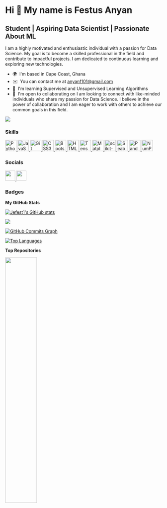 Hi 👋 My name is Festus Anyan
=============================

Student | Aspiring Data Scientist | Passionate About ML
-------------------------------------------------------

I am a highly motivated and enthusiastic individual with a passion for Data Science. My goal is to become a skilled professional in the field and contribute to impactful projects. I am dedicated to continuous learning and exploring new technologies.

* 🌍  I'm based in Cape Coast, Ghana
* ✉️  You can contact me at [anyanf101@gmail.com](mailto:anyanf101@gmail.com)
* 🧠  I'm learning Supervised and Unsupervised Learning Algorithms
* 🤝  I'm open to collaborating on I am looking to connect with like-minded individuals who share my passion for Data Science. I believe in the power of collaboration and I am eager to work with others to achieve our common goals in this field.

<a href="https://www.github.com/Jefest1" target="_blank" rel="noreferrer"><img
src="https://img.shields.io/github/followers/Jefest1?logo=github&style=for-the-badge&color=10b981&labelColor=1e3a8a" /></a>

### Skills

<p align="left">
  <a href="https://www.python.org/" target="_blank" rel="noreferrer">
    <img src="https://raw.githubusercontent.com/danielcranney/readme-generator/main/public/icons/skills/python-colored.svg" width="36" height="36" alt="Python" />
  </a>
  <a href="https://developer.mozilla.org/en-US/docs/Web/JavaScript" target="_blank" rel="noreferrer">
    <img src="https://raw.githubusercontent.com/danielcranney/readme-generator/main/public/icons/skills/javascript-colored.svg" width="36" height="36" alt="JavaScript" />
  </a>
  <a href="https://git-scm.com/" target="_blank" rel="noreferrer">
    <img src="https://raw.githubusercontent.com/danielcranney/readme-generator/main/public/icons/skills/git-colored.svg" width="36" height="36" alt="Git" />
  </a>
  <a href="https://www.w3.org/TR/CSS/#css" target="_blank" rel="noreferrer">
    <img src="https://raw.githubusercontent.com/danielcranney/readme-generator/main/public/icons/skills/css3-colored.svg" width="36" height="36" alt="CSS3" />
  </a>
  <a href="https://getbootstrap.com/" target="_blank" rel="noreferrer">
    <img src="https://raw.githubusercontent.com/danielcranney/readme-generator/main/public/icons/skills/bootstrap-colored.svg" width="36" height="36" alt="Bootstrap" />
  </a>
  <a href="https://developer.mozilla.org/en-US/docs/Glossary/HTML5" target="_blank" rel="noreferrer">
    <img src="https://raw.githubusercontent.com/danielcranney/readme-generator/main/public/icons/skills/html5-colored.svg" width="36" height="36" alt="HTML5" />
  </a>
  <a href="https://www.tensorflow.org/" target="_blank" rel="noreferrer">
    <img src="https://raw.githubusercontent.com/danielcranney/readme-generator/main/public/icons/skills/tensorflow-colored.svg" width="36" height="36" alt="TensorFlow" />
  </a>
  <a href="https://matplotlib.org/" target="_blank" rel="noreferrer">
    <img src="URL_TO_MATPLOTLIB_ICON" width="36" height="36" alt="Matplotlib" />
  </a>
  <a href="https://scikit-learn.org/" target="_blank" rel="noreferrer">
    <img src="URL_TO_SKLEARN_ICON" width="36" height="36" alt="scikit-learn" />
  </a>
  <a href="https://seaborn.pydata.org/" target="_blank" rel="noreferrer">
    <img src="URL_TO_SEABORN_ICON" width="36" height="36" alt="Seaborn" />
  </a>
  <a href="https://pandas.pydata.org/" target="_blank" rel="noreferrer">
    <img src="URL_TO_PANDAS_ICON" width="36" height="36" alt="Pandas" />
  </a>
  <a href="https://numpy.org/" target="_blank" rel="noreferrer">
    <img src="URL_TO_NUMPY_ICON" width="36" height="36" alt="NumPy" />
  </a>
</p>


### Socials

<p align="left"> <a href="https://www.github.com/Jefest1" target="_blank" rel="noreferrer"> <picture> <source media="(prefers-color-scheme: dark)" srcset="https://raw.githubusercontent.com/danielcranney/readme-generator/main/public/icons/socials/github-dark.svg" /> <source media="(prefers-color-scheme: light)" srcset="https://raw.githubusercontent.com/danielcranney/readme-generator/main/public/icons/socials/github.svg" /> <img src="https://raw.githubusercontent.com/danielcranney/readme-generator/main/public/icons/socials/github.svg" width="32" height="32" /> </picture> </a> <a href="https://www.linkedin.com/in/https://www.linkedin.com/in/anyan-festus" target="_blank" rel="noreferrer"> <picture> <source media="(prefers-color-scheme: dark)" srcset="https://raw.githubusercontent.com/danielcranney/readme-generator/main/public/icons/socials/linkedin-dark.svg" /> <source media="(prefers-color-scheme: light)" srcset="https://raw.githubusercontent.com/danielcranney/readme-generator/main/public/icons/socials/linkedin.svg" /> <img src="https://raw.githubusercontent.com/danielcranney/readme-generator/main/public/icons/socials/linkedin.svg" width="32" height="32" /> </picture> </a></p>

### Badges

<b>My GitHub Stats</b>

<a href="http://www.github.com/Jefest1"><img src="https://github-readme-stats.vercel.app/api?username=Jefest1&show_icons=true&hide=&count_private=true&title_color=14b8a6&text_color=ffffff&icon_color=10b981&bg_color=1e3a8a&hide_border=true&show_icons=true" alt="Jefest1's GitHub stats" /></a>

<a href="http://www.github.com/Jefest1"><img src="https://github-readme-streak-stats.herokuapp.com/?user=Jefest1&stroke=ffffff&background=1e3a8a&ring=14b8a6&fire=14b8a6&currStreakNum=ffffff&currStreakLabel=14b8a6&sideNums=ffffff&sideLabels=ffffff&dates=ffffff&hide_border=true" /></a>

<a href="http://www.github.com/Jefest1"><img src="https://github-readme-activity-graph.cyclic.app/graph?username=Jefest1&bg_color=1e3a8a&color=ffffff&line=10b981&point=ffffff&area_color=1e3a8a&area=true&hide_border=true&custom_title=GitHub%20Commits%20Graph" alt="GitHub Commits Graph" /></a>

<a href="https://github.com/Jefest1" align="left"><img src="https://github-readme-stats.vercel.app/api/top-langs/?username=Jefest1&langs_count=10&title_color=14b8a6&text_color=ffffff&icon_color=10b981&bg_color=1e3a8a&hide_border=true&locale=en&custom_title=Top%20%Languages" alt="Top Languages" /></a>

<b>Top Repositories</b>

<div width="100%" align="center"><a href="https://github.com/Jefest1/car_price_prediction" align="left"><img align="left" width="45%" src="https://github-readme-stats.vercel.app/api/pin/?username=Jefest1&repo=car_price_prediction&title_color=14b8a6&text_color=ffffff&icon_color=10b981&bg_color=1e3a8a&hide_border=true&locale=en" /></a></div><br /><br /><br /><br /><br /><br /><br />
